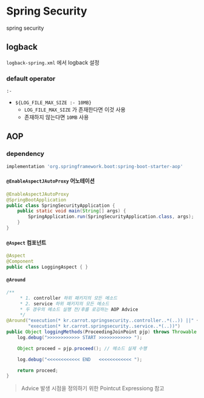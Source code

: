 # Spring Security

spring security

## logback

`logback-spring.xml` 에서 logback 설정

### default operator

`:-`

- `${LOG_FILE_MAX_SIZE :- 10MB}`
  - `LOG_FILE_MAX_SIZE` 가 존재한다면 이것 사용
  - 존재하지 않는다면 `10MB` 사용



## AOP

### dependency

```build.gradle
implementation 'org.springframework.boot:spring-boot-starter-aop'
```

#### `@EnableAspectJAutoProxy` 어노테이션

```java
@EnableAspectJAutoProxy
@SpringBootApplication
public class SpringSecurityApplication {
	public static void main(String[] args) {
		SpringApplication.run(SpringSecurityApplication.class, args);
	}
}
```

#### `@Aspect` 컴포넌트

```java
@Aspect
@Component
public class LoggingAspect { }
```

#### `@Around`

```java
/**
     * 1. controller 하위 패키지의 모든 메소드
     * 2. service 하위 패키지의 모든 메소드
     * 두 경우의 메소드 실행 전/후를 로깅하는 AOP Advice
     */
@Around("execution(* kr.carrot.springsecurity..controller..*(..)) ||" +
        "execution(* kr.carrot.springsecurity..service..*(..))")
public Object loggingMethods(ProceedingJoinPoint pjp) throws Throwable {
    log.debug(">>>>>>>>>>>> START >>>>>>>>>>>> ");

    Object proceed = pjp.proceed(); // 메소드 실제 수행

    log.debug("<<<<<<<<<<<< END   <<<<<<<<<<<< ");

    return proceed;
}
```

> Advice 발생 시점을 정의하기 위한 Pointcut Expressiong 참고
